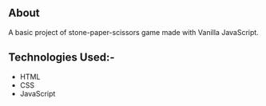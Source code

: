 ## About
A basic project of stone-paper-scissors game made with Vanilla JavaScript.

## Technologies Used:-
 - HTML
 - CSS
 - JavaScript
